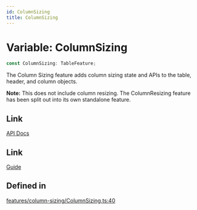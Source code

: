 ```yaml
---
id: ColumnSizing
title: ColumnSizing
---
```


# Variable: ColumnSizing

```ts
const ColumnSizing: TableFeature;
```

The Column Sizing feature adds column sizing state and APIs to the table, header, and column objects.

**Note:** This does not include column resizing. The ColumnResizing feature has been split out into its own standalone feature.

## Link

[API Docs](https://tanstack.com/table/v8/docs/api/features/column-sizing)

## Link

[Guide](https://tanstack.com/table/v8/docs/guide/column-sizing)

## Defined in

[features/column-sizing/ColumnSizing.ts:40](https://github.com/TanStack/table/blob/main/packages/table-core/src/features/column-sizing/ColumnSizing.ts#L40)
